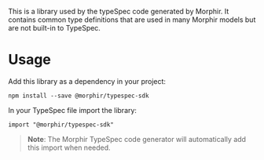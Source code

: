 This is a library used by the typeSpec code generated by Morphir. It contains common type definitions that are used in 
many Morphir models but are not built-in to TypeSpec.

# Usage

Add this library as a dependency in your project:

```
npm install --save @morphir/typespec-sdk
```

In your TypeSpec file import the library:

```
import "@morphir/typespec-sdk"
```

> __Note__: The Morphir TypeSpec code generator will automatically add this import when needed.